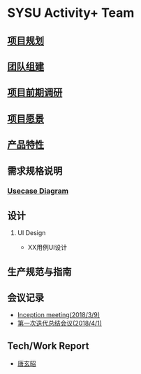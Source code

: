 # SYSU Activity+ Team

## [项目规划](About.md)

## [团队组建](Tea_Profile.md)

## [项目前期调研](Investigation.md)

## [项目愿景](Vision.md)

## [产品特性](Product_Backlog.md)

## 需求规格说明

### [Usecase Diagram](Usecase_Diagram.md)

## 设计

1. UI Design

    - XX用例UI设计

## 生产规范与指南

## 会议记录

- [Inception meeting(2018/3/9)](Inception_meeting(20180309).md)
- [第一次迭代总结会议(2018/4/1)](Iter-1_Meeting(20180401).md)

## Tech/Work Report

- [唐玄昭](https://txzdream.github.io/2018/04/15/SAAD-summary-iter1/)
